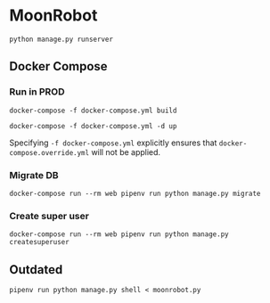 # MoonRobot

```
python manage.py runserver
```

## Docker Compose

### Run in PROD

```
docker-compose -f docker-compose.yml build
```
```
docker-compose -f docker-compose.yml -d up
```
Specifying `-f docker-compose.yml` explicitly ensures that `docker-compose.override.yml` will not be applied.

### Migrate DB

```
docker-compose run --rm web pipenv run python manage.py migrate
```

### Create super user

```
docker-compose run --rm web pipenv run python manage.py createsuperuser
```

## Outdated

```
pipenv run python manage.py shell < moonrobot.py
```
